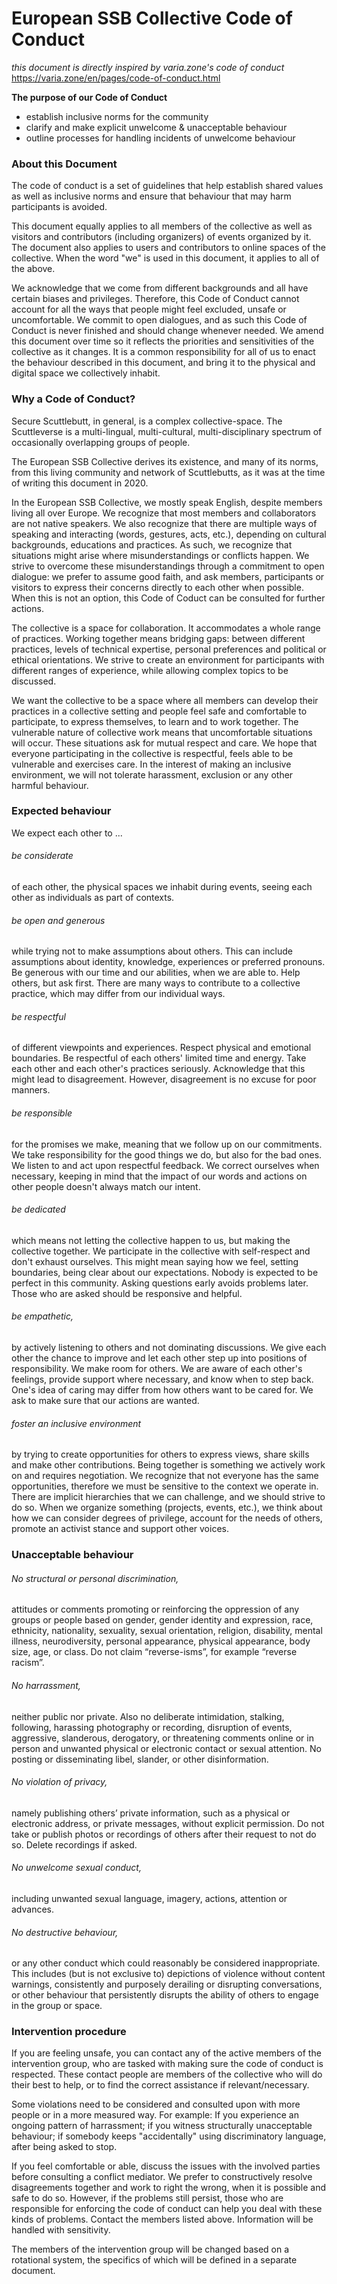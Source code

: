 # European SSB Collective Code of Conduct
_this document is directly inspired by varia.zone's code of conduct_  https://varia.zone/en/pages/code-of-conduct.html

**The purpose of our Code of Conduct**
* establish inclusive norms for the community
* clarify and make explicit unwelcome & unacceptable behaviour
* outline processes for handling incidents of unwelcome behaviour

### About this Document

The code of conduct is a set of guidelines that help establish shared values as well as inclusive norms and ensure that behaviour that may harm participants is avoided.

This document equally applies to all members of the collective as well as visitors and contributors (including organizers) of events organized by it. The document also applies to users and contributors to online spaces of the collective. When the word "we" is used in this document, it applies to all of the above.

We acknowledge that we come from different backgrounds and all have certain biases and privileges. Therefore, this Code of Conduct cannot account for all the ways that people might feel excluded, unsafe or uncomfortable. We commit to open dialogues, and as such this Code of Conduct is never finished and should change whenever needed. We amend this document over time so it reflects the priorities and sensitivities of the collective as it changes. It is a common responsibility for all of us to enact the behaviour described in this document, and bring it to the physical and digital space we collectively inhabit.


### Why a Code of Conduct?

Secure Scuttlebutt, in general, is a complex collective-space. The Scuttleverse is a multi-lingual, multi-cultural, multi-disciplinary spectrum of occasionally overlapping groups of people. 

The European SSB Collective derives its existence, and many of its norms, from this living community and network of Scuttlebutts, as it was at the time of writing this document in 2020.

In the European SSB Collective, we mostly speak English, despite members living all over Europe. We recognize that most members and collaborators are not native speakers. We also recognize that there are multiple ways of speaking and interacting (words, gestures, acts, etc.), depending on cultural backgrounds, educations and practices. As such, we recognize that situations might arise where misunderstandings or conflicts happen. We strive to overcome these misunderstandings through a commitment to open dialogue: we prefer to assume good faith, and ask members, participants or visitors to express their concerns directly to each other when possible. When this is not an option, this Code of Coduct can be consulted for further actions.

The collective is a space for collaboration. It accommodates a whole range of practices. Working together means bridging gaps: between different practices, levels of technical expertise, personal preferences and political or ethical orientations. We strive to create an environment for participants with different ranges of experience, while allowing complex topics to be discussed.

We want the collective to be a space where all members can develop their practices in a collective setting and people feel safe and comfortable to participate, to express themselves, to learn and to work together. The vulnerable nature of collective work means that uncomfortable situations will occur. These situations ask for mutual respect and care. We hope that everyone participating in the collective is respectful, feels able to be vulnerable and exercises care. In the interest of making an inclusive environment, we will not tolerate harassment, exclusion or any other harmful behaviour.

### Expected behaviour
We expect each other to ...

###### be considerate

of each other, the physical spaces we inhabit during events, seeing each other as individuals as part of contexts.

###### be open and generous

while trying not to make assumptions about others. This can include assumptions about identity, knowledge, experiences or preferred pronouns. Be generous with our time and our abilities, when we are able to. Help others, but ask first. There are many ways to contribute to a collective practice, which may differ from our individual ways.

###### be respectful

of different viewpoints and experiences. Respect physical and emotional boundaries. Be respectful of each others' limited time and energy. Take each other and each other's practices seriously. Acknowledge that this might lead to disagreement. However, disagreement is no excuse for poor manners.

###### be responsible

for the promises we make, meaning that we follow up on our commitments. We take responsibility for the good things we do, but also for the bad ones. We listen to and act upon respectful feedback. We correct ourselves when necessary, keeping in mind that the impact of our words and actions on other people doesn't always match our intent.

###### be dedicated

which means not letting the collective happen to us, but making the collective together. We participate in the collective with self-respect and don't exhaust ourselves. This might mean saying how we feel, setting boundaries, being clear about our expectations. Nobody is expected to be perfect in this community. Asking questions early avoids problems later. Those who are asked should be responsive and helpful.

###### be empathetic,

by actively listening to others and not dominating discussions. We give each other the chance to improve and let each other step up into positions of responsibility. We make room for others. We are aware of each other's feelings, provide support where necessary, and know when to step back. One's idea of caring may differ from how others want to be cared for. We ask to make sure that our actions are wanted.

###### foster an inclusive environment

by trying to create opportunities for others to express views, share skills and make other contributions. Being together is something we actively work on and requires negotiation. We recognize that not everyone has the same opportunities, therefore we must be sensitive to the context we operate in. There are implicit hierarchies that we can challenge, and we should strive to do so. When we organize something (projects, events, etc.), we think about how we can consider degrees of privilege, account for the needs of others, promote an activist stance and support other voices.

### Unacceptable behaviour

###### No structural or personal discrimination,

attitudes or comments promoting or reinforcing the oppression of any groups or people based on gender, gender identity and expression, race, ethnicity, nationality, sexuality, sexual orientation, religion, disability, mental illness, neurodiversity, personal appearance, physical appearance, body size, age, or class. Do not claim “reverse-isms”, for example “reverse racism”.

###### No harrassment,

neither public nor private. Also no deliberate intimidation, stalking, following, harassing photography or recording, disruption of events, aggressive, slanderous, derogatory, or threatening comments online or in person and unwanted physical or electronic contact or sexual attention. No posting or disseminating libel, slander, or other disinformation.

###### No violation of privacy,

namely publishing others’ private information, such as a physical or electronic address, or private messages, without explicit permission. Do not take or publish photos or recordings of others after their request to not do so. Delete recordings if asked.

###### No unwelcome sexual conduct,

including unwanted sexual language, imagery, actions, attention or advances.

###### No destructive behaviour,

or any other conduct which could reasonably be considered inappropriate. This includes (but is not exclusive to) depictions of violence without content warnings, consistently and purposely derailing or disrupting conversations, or other behaviour that persistently disrupts the ability of others to engage in the group or space.

### Intervention procedure
If you are feeling unsafe, you can contact any of the active members of the intervention group, who are tasked with making sure the code of conduct is respected. These contact people are members of the collective who will do their best to help, or to find the correct assistance if relevant/necessary.

<!-- Add list of people here -->

Some violations need to be considered and consulted upon with more people or in a more measured way. For example: If you experience an ongoing pattern of harrassment; if you witness structurally unacceptable behaviour; if somebody keeps "accidentally" using discriminatory language, after being asked to stop.

If you feel comfortable or able, discuss the issues with the involved parties before consulting a conflict mediator. We prefer to constructively resolve disagreements together and work to right the wrong, when it is possible and safe to do so. However, if the problems still persist, those who are responsible for enforcing the code of conduct can help you deal with these kinds of problems. Contact the members listed above. Information will be handled with sensitivity.

The members of the intervention group will be changed based on a rotational system, the specifics of which will be defined in a separate document.
